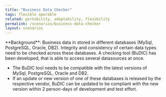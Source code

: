 ```yaml
---
title: "Business Data Checker"
tags: flexible operable
related: portability, adaptability, flexibility 
permalink: /scenarios/business-data-checker
layout: scenarios
---
```


<div class="arc42-help" markdown="1">
**Background**: Business data in stored in different databases (MySql, PostgreSQL, Oracle, DB2).
Integrity and consistency of certain data types need to be checked across these databases.
A checking tool (BuDIC) has been developed, that is able to access several datasources at once.

* The BuDIC tool needs to be compatible with the latest versions of MySql, PostgreSQL, Oracle and DB2.
* If an update or new version of one of these databases is released by the respective vendor, BuDIC can be updated to be compliant with the new version within 2 person-days of development and test effort.
</div><br>







